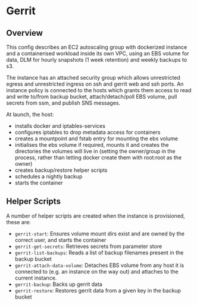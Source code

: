 # Gerrit

## Overview

This config describes an EC2 autoscaling group with dockerized instance and a containerised workload inside its own VPC, using an EBS volume for data, DLM for hourly snapshots (1 week retention) and weekly backups to s3.

The instance has an attached security group which allows unrestricted egress and unrestricted ingress on ssh and gerrit web and ssh ports. An instance policy is connected to the hosts which grants them access to read and write to/from backup bucket, attach/detach/poll EBS volume, pull secrets from ssm, and publish SNS messages.

At launch, the host:
 - installs docker and iptables-services
 - configures iptables to drop metadata access for containers
 - creates a mountpoint and fstab entry for mounting the ebs volume
 - initialises the ebs volume if required, mounts it and creates the directories the volumes will live in (setting the owner/group in the process, rather than letting docker create them with root:root as the owner)
 - creates backup/restore helper scripts
 - schedules a nightly backup
 - starts the container

## Helper Scripts

A number of helper scripts are created when the instance is provisioned, these are:

- `gerrit-start`: Ensures volume mount dirs exist and are owned by the correct user, and starts the container
- `gerrit-get-secrets`: Retrieves secrets from parameter store
- `gerrit-list-backups`: Reads a list of backup filenames present in the backup bucket
- `gerrit-attach-data-volume`: Detaches EBS volume from any host it is connected to (e.g. an instance on the way out) and attaches to the current instance.
- `gerrit-backup`: Backs up gerrit data
- `gerrit-restore`: Restores gerrit data from a given key in the backup bucket
